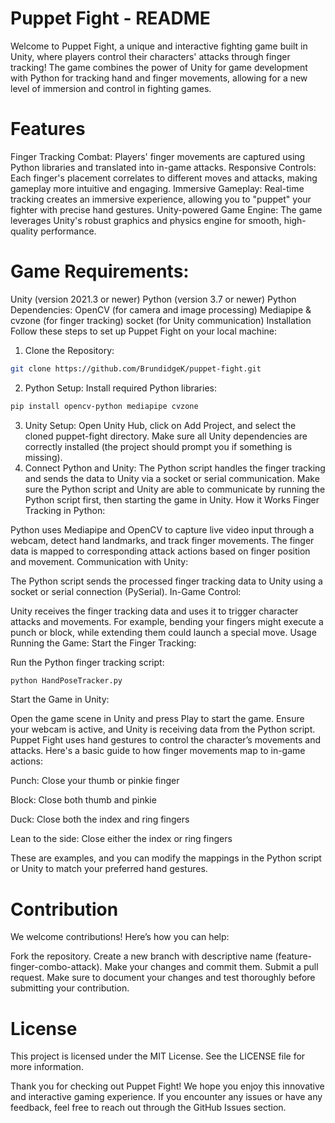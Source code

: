 # Puppet Fight - README
Welcome to Puppet Fight, a unique and interactive fighting game built in Unity, where players control their characters' attacks through finger tracking! The game combines the power of Unity for game development with Python for tracking hand and finger movements, allowing for a new level of immersion and control in fighting games.

# Features
Finger Tracking Combat: Players' finger movements are captured using Python libraries and translated into in-game attacks.
Responsive Controls: Each finger's placement correlates to different moves and attacks, making gameplay more intuitive and engaging.
Immersive Gameplay: Real-time tracking creates an immersive experience, allowing you to "puppet" your fighter with precise hand gestures.
Unity-powered Game Engine: The game leverages Unity's robust graphics and physics engine for smooth, high-quality performance.

# Game Requirements:
Unity (version 2021.3 or newer)
Python (version 3.7 or newer)
Python Dependencies:
OpenCV (for camera and image processing)
Mediapipe & cvzone (for finger tracking)
socket (for Unity communication)
Installation
Follow these steps to set up Puppet Fight on your local machine:

1. Clone the Repository:
``` bash
git clone https://github.com/BrundidgeK/puppet-fight.git
```
2. Python Setup:
Install required Python libraries:

``` bash
pip install opencv-python mediapipe cvzone
```
3. Unity Setup:
Open Unity Hub, click on Add Project, and select the cloned puppet-fight directory.
Make sure all Unity dependencies are correctly installed (the project should prompt you if something is missing).
4. Connect Python and Unity:
The Python script handles the finger tracking and sends the data to Unity via a socket or serial communication.
Make sure the Python script and Unity are able to communicate by running the Python script first, then starting the game in Unity.
How it Works
Finger Tracking in Python:

Python uses Mediapipe and OpenCV to capture live video input through a webcam, detect hand landmarks, and track finger movements.
The finger data is mapped to corresponding attack actions based on finger position and movement.
Communication with Unity:

The Python script sends the processed finger tracking data to Unity using a socket or serial connection (PySerial).
In-Game Control:

Unity receives the finger tracking data and uses it to trigger character attacks and movements.
For example, bending your fingers might execute a punch or block, while extending them could launch a special move.
Usage
Running the Game:
Start the Finger Tracking:

Run the Python finger tracking script:
``` Bash
python HandPoseTracker.py
```
Start the Game in Unity:

Open the game scene in Unity and press Play to start the game.
Ensure your webcam is active, and Unity is receiving data from the Python script.
Puppet Fight uses hand gestures to control the character’s movements and attacks. Here's a basic guide to how finger movements map to in-game actions:

Punch: Close your thumb or pinkie finger

Block: Close both thumb and pinkie

Duck: Close both the index and ring fingers

Lean to the side: Close either the index or ring fingers

These are examples, and you can modify the mappings in the Python script or Unity to match your preferred hand gestures.

# Contribution
We welcome contributions! Here’s how you can help:

Fork the repository.
Create a new branch with descriptive name (feature-finger-combo-attack).
Make your changes and commit them.
Submit a pull request.
Make sure to document your changes and test thoroughly before submitting your contribution.

# License
This project is licensed under the MIT License. See the LICENSE file for more information.

Thank you for checking out Puppet Fight! We hope you enjoy this innovative and interactive gaming experience. If you encounter any issues or have any feedback, feel free to reach out through the GitHub Issues section.
